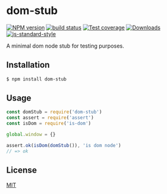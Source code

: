 # dom-stub
[![NPM version][npm-image]][npm-url]
[![build status][travis-image]][travis-url]
[![Test coverage][coveralls-image]][coveralls-url]
[![Downloads][downloads-image]][downloads-url]
[![js-standard-style][standard-image]][standard-url]

A minimal dom node stub for testing purposes.

## Installation
```bash
$ npm install dom-stub
```

## Usage
```js
const domStub = require('dom-stub')
const assert = require('assert')
const isDom = require('is-dom')

global.window = {}

assert.ok(isDom(domStub()), 'is dom node')
// => ok
```

## License
[MIT](https://tldrlegal.com/license/mit-license)

[npm-image]: https://img.shields.io/npm/v/dom-stub.svg?style=flat-square
[npm-url]: https://npmjs.org/package/dom-stub
[travis-image]: https://img.shields.io/travis/npm-dom/dom-stub.svg?style=flat-square
[travis-url]: https://travis-ci.org/npm-dom/dom-stub
[coveralls-image]: https://img.shields.io/coveralls/npm-dom/dom-stub.svg?style=flat-square
[coveralls-url]: https://coveralls.io/r/npm-dom/dom-stub?branch=master
[downloads-image]: http://img.shields.io/npm/dm/dom-stub.svg?style=flat-square
[downloads-url]: https://npmjs.org/package/dom-stub
[standard-image]: https://img.shields.io/badge/code%20style-standard-brightgreen.svg?style=flat-square
[standard-url]: https://github.com/feross/standard
